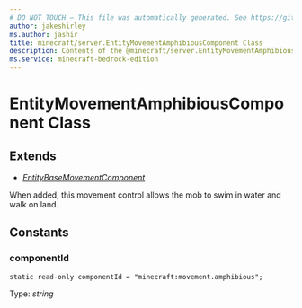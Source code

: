 ```yaml
---
# DO NOT TOUCH — This file was automatically generated. See https://github.com/mojang/minecraftapidocsgenerator to modify descriptions, examples, etc.
author: jakeshirley
ms.author: jashir
title: minecraft/server.EntityMovementAmphibiousComponent Class
description: Contents of the @minecraft/server.EntityMovementAmphibiousComponent class.
ms.service: minecraft-bedrock-edition
---
```

# EntityMovementAmphibiousComponent Class

## Extends
- [*EntityBaseMovementComponent*](EntityBaseMovementComponent.md)

When added, this movement control allows the mob to swim in water and walk on land.

## Constants

### **componentId**
`static read-only componentId = "minecraft:movement.amphibious";`

Type: *string*
